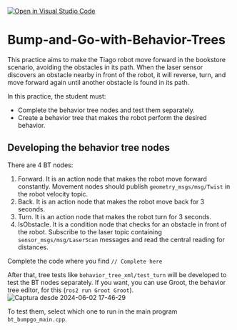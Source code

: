 [![Open in Visual Studio Code](https://classroom.github.com/assets/open-in-vscode-718a45dd9cf7e7f842a935f5ebbe5719a5e09af4491e668f4dbf3b35d5cca122.svg)](https://classroom.github.com/online_ide?assignment_repo_id=15215835&assignment_repo_type=AssignmentRepo)
# Bump-and-Go-with-Behavior-Trees

This practice aims to make the Tiago robot move forward in the bookstore scenario, avoiding the obstacles in its path. When the laser sensor discovers an obstacle nearby in front of the robot, it will reverse, turn, and move forward again until another obstacle is found in its path.

In this practice, the student must:
* Complete the behavior tree nodes and test them separately.
* Create a behavior tree that makes the robot perform the desired behavior.

## Developing the behavior tree nodes

There are 4 BT nodes:
1. Forward. It is an action node that makes the robot move forward constantly. Movement nodes should publish `geometry_msgs/msg/Twist` in the robot velocity topic.
2. Back.  It is an action node that makes the robot move back for 3 seconds.
3. Turn.  It is an action node that makes the robot turn for 3 seconds.
4. IsObstacle. It is a condition node that checks for an obstacle in front of the robot. Subscribe to the laser topic containing `sensor_msgs/msg/LaserScan` messages and read the central reading for distances.

Complete the code where you find `// Complete here`

After that, tree tests like `behavior_tree_xml/test_turn` will be developed to test the BT nodes separately. If you want, you can use Groot, the behavior tree editor, for this (`ros2 run Groot Groot`). 
![Captura desde 2024-06-02 17-46-29](https://github.com/SIGSOFT-Summer-Winter-School/Bump-and-Go-with-Behavior-Trees/assets/3810011/bcbb613f-fb22-4383-86ab-bb3b18a4bb9e)

To test them, select which one to run in the main program `bt_bumpgo_main.cpp`.


